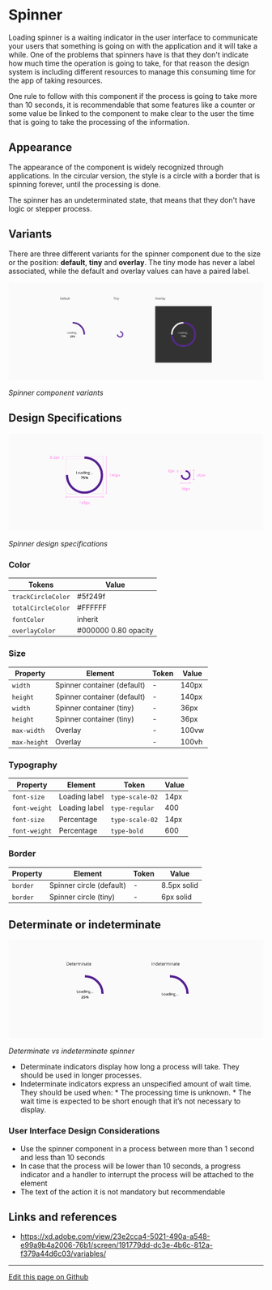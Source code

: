 # Spinner

Loading spinner is a waiting indicator in the user interface to communicate your users that something is going on with the application and it will take a while. One of the problems that spinners have is that they don't indicate how much time the operation is going to take, for that reason the design system is including different resources to manage this consuming time for the app of taking resources.

One rule to follow with this component if the process is going to take more than 10 seconds, it is recommendable that some features like a counter or some value be linked to the component to make clear to the user the time that is going to take the processing of the information.

## Appearance

The appearance of the component is widely recognized through applications.
In the circular version, the style is a circle with a border that is spinning forever, until the processing is done.

The spinner has an undeterminated state, that means that they don't have logic or stepper process.

## Variants

There are three different variants for the spinner component due to the size or the position: **default**, **tiny** and **overlay**.
The tiny mode has never a label associated, while the default and overlay values can have a paired label.

![Spinner component variants](images/spinner_variants.png)

_Spinner component variants_


## Design Specifications

![Spinner design specifications](images/spinner_specs.png)

_Spinner design specifications_

### Color

| Tokens             | Value                |
| ------------------ | -------------------- |
| `trackCircleColor` |              #5f249f |
| `totalCircleColor` |              #FFFFFF |
| `fontColor`        |              inherit |
| `overlayColor`     | #000000 0.80 opacity |

### Size

| Property        | Element                      | Token            | Value     |
| --------------- | ---------------------------- | ---------------- | --------- |
| `width`         | Spinner container (default)  | -                | 140px     |
| `height`        | Spinner container (default)  | -                | 140px     |
| `width`         | Spinner container (tiny)     | -                | 36px      |
| `height`        | Spinner container (tiny)     | -                | 36px      |
| `max-width`     | Overlay                      | -                | 100vw     |
| `max-height`    | Overlay                      | -                | 100vh     |


### Typography

| Property        | Element          | Token            | Value     |
| --------------- | ---------------- | ---------------- | --------- |
| `font-size`     | Loading label    | `type-scale-02`  | 14px      |
| `font-weight`   | Loading label    | `type-regular`   | 400       |
| `font-size`     | Percentage       | `type-scale-02`  | 14px      |
| `font-weight`   | Percentage       | `type-bold`      | 600       |

### Border

| Property        | Element                      | Token            | Value        |
| --------------- | ---------------------------- | ---------------- | ------------ |
| `border`        | Spinner circle (default)     | -                | 8.5px solid  |
| `border`        | Spinner circle (tiny)        | -                | 6px solid    |

## Determinate or indeterminate   
 
![Determinate spinner](images/spinner_determinate_indeterminate.png)

_Determinate vs indeterminate spinner_

* Determinate indicators display how long a process will take. They should be used in longer processes.
* Indeterminate indicators express an unspecified amount of wait time. They should be used when:
        * The processing time is unknown.
        * The wait time is expected to be short enough that it’s not necessary to display.


### User Interface Design Considerations

- Use the spinner component in a process between more than 1 second and less than 10 seconds
- In case that the process will be lower than 10 seconds, a progress indicator and a handler to interrupt the process will be attached to the element
- The text of the action it is not mandatory but recommendable

## Links and references

- https://xd.adobe.com/view/23e2cca4-5021-490a-a548-e99a9b4a2006-76b1/screen/191779dd-dc3e-4b6c-812a-f379a44d6c03/variables/
____________________________________________________________

[Edit this page on Github](https://github.com/dxc-technology/halstack-style-guide/blob/master/guidelines/components/spinner/README.md)

